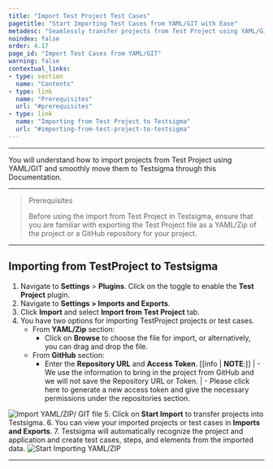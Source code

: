 ```yaml
---
title: "Import Test Project Test Cases"
pagetitle: "Start Importing Test Cases from YAML/GIT with Ease"
metadesc: "Seamlessly transfer projects from Test Project using YAML/GIT in Testsigma to learn how to improve your test automation workflow for efficient testing."
noindex: false
order: 4.17
page_id: "Import Test Cases from YAML/GIT"
warning: false
contextual_links:
- type: section
  name: "Contents"
- type: link
  name: "Prerequisites"
  url: "#prerequisites"  
- type: link
  name: "Importing from Test Project to Testsigma"
  url: "#importing-from-test-project-to-testsigma"
---
```


---

You will understand how to import projects from Test Project using YAML/GIT and smoothly move them to Testsigma through this Documentation.

---

> <p id="prerequisites">Prerequisites</p>
>
> Before using the import from Test Project in Testsigma, ensure that you are familiar with exporting the Test Project file as a YAML/Zip of the project or a GitHub repository for your project.

---

## **Importing from TestProject to Testsigma**

1. Navigate to **Settings** > **Plugins**. Click on the toggle to enable the **Test Project** plugin.
2. Navigate to **Settings > Imports and Exports**.
3. Click **Import** and select **Import from Test Project** tab.
4. You have two options for importing TestProject projects or test cases.
      - From **YAML/Zip** section:
        - Click on **Browse** to choose the file for import, or alternatively, you can drag and drop the file.
      - From **GitHub** section: 
        - Enter the **Repository URL** and **Access Token**.
[[info | **NOTE**:]]
| - We use the information to bring in the project from GitHub and we will not save the Repository URL or Token.
| - Please click here to generate a new access token and give the necessary permissions under the repositories section.

![Import YAML/ZIP/ GIT file](https://s3.amazonaws.com/static-docs.testsigma.com/new_images/projects/applications/navi_import_testproject.gif)
5. Click on **Start Import** to transfer projects into Testsigma.
6. You can view your imported projects or test cases in **Imports and Exports**.
7. Testsigma will automatically recognize the project and application and create test cases, steps, and elements from the imported data. ![Start Importing YAML/ZIP](https://s3.amazonaws.com/static-docs.testsigma.com/new_images/projects/applications/import_testproject_file.gif)

---

